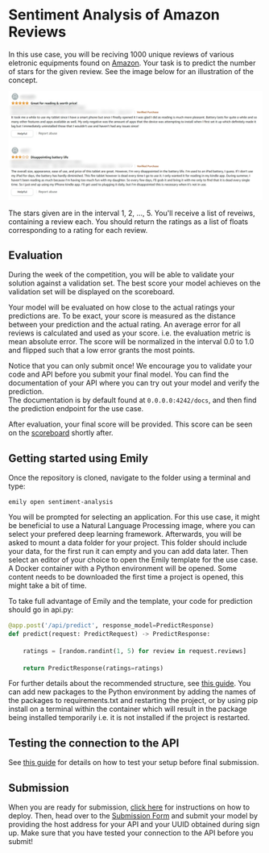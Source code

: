 # Sentiment Analysis of Amazon Reviews
In this use case, you will be reciving 1000 unique reviews of various eletronic equipments found on <a href="https://www.amazon.com/">Amazon</a>. Your task is to predict the number of stars for the given review. See the image below for an illustration of the concept.

<p align="center">
  <img src="../images/amazon_review.jpg" width=650>
</p>

The stars given are in the interval 1, 2, ..., 5. You'll receive a list of reveiws, containing a review each. You should return the ratings as a list of floats corresponding to a rating for each review.

## Evaluation
During the week of the competition, you will be able to validate your solution against a validation set. The best score your model achieves on the validation set will be displayed on the scoreboard.

Your model will be evaluated on how close to the actual ratings your predictions are. To be exact, your score is measured as the distance between your prediction and the actual rating. An average error for all reviews is calculated and used as your score. i.e. the evaluation metric is mean absolute error.
The score will be normalized in the interval 0.0 to 1.0 and flipped such that a low error grants the most points.

Notice that you can only submit once! We encourage you to validate your code and API before you submit your final model. You can find the documentation of your API where you can try out your model and verify the prediction. <br>
The documentation is by default found at `0.0.0.0:4242/docs`, and then find the prediction endpoint for the use case.


After evaluation, your final score will be provided. This score can be seen on the <a href="https://cases.dmiai.dk/">scoreboard</a> shortly after.

## Getting started using Emily
Once the repository is cloned, navigate to the folder using a terminal and type:
```
emily open sentiment-analysis
```
You will be prompted for selecting an application. For this use case, it might be beneficial to use a Natural Language Processing image, where you can select your prefered deep learning framework. Afterwards, you will be asked to mount a data folder for your project. This folder should include your data, for the first run it can empty and you can add data later. Then select an editor of your choice to open the Emily template for the use case. A Docker container with a Python environment will be opened. Some content needs to be downloaded the first time a project is opened, this might take a bit of time.

To take full advantage of Emily and the template, your code for prediction should go in api.py:
```python
@app.post('/api/predict', response_model=PredictResponse)
def predict(request: PredictRequest) -> PredictResponse:

    ratings = [random.randint(1, 5) for review in request.reviews]

    return PredictResponse(ratings=ratings)
```
For further details about the recommended structure, see <a href="https://amboltio.github.io/emily-intro/emily-intro/">this guide</a>.
You can add new packages to the Python environment by adding the names of the packages to requirements.txt and restarting the project, or by using pip install on a terminal within the container which will result in the package being installed temporarily i.e. it is not installed if the project is restarted. <br>

## Testing the connection to the API
See <a href="https://amboltio.github.io/emily-intro/deploy/test/">this guide</a> for details on how to test your setup before final submission.

## Submission
When you are ready for submission, <a href="https://amboltio.github.io/emily-intro/deploy/">click here</a> for instructions on how to deploy. Then, head over to the <a href="https://cases.dmiai.dk/">Submission Form</a> and submit your model by providing the host address for your API and your UUID obtained during sign up. Make sure that you have tested your connection to the API before you submit!<br>
